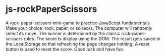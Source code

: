  # js-rockPaperScissors
 A rock-paper-scissors mini-game to practice JavaScript fundamentals
 Make your choice: rock, paper, or scissors.
 The computer will randomly select its move. 
 The winner is determined by the classic rock-paper-scissors rules. 
 The score is display using the DOM. 
 The result gets saved in the LocalStorage so that refreshing the page changes nothing. 
 A reset button is used to reset the score. 
 Good luck and have fun.
